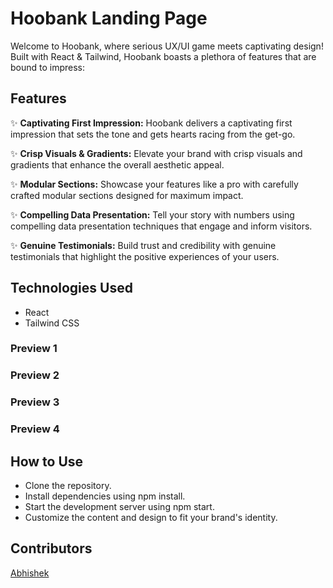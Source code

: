 # Hoobank Landing Page

Welcome to Hoobank, where serious UX/UI game meets captivating design! Built with React & Tailwind, Hoobank boasts a plethora of features that are bound to impress:

## Features

✨ **Captivating First Impression:** Hoobank delivers a captivating first impression that sets the tone and gets hearts racing from the get-go.

✨ **Crisp Visuals & Gradients:** Elevate your brand with crisp visuals and gradients that enhance the overall aesthetic appeal.

✨ **Modular Sections:** Showcase your features like a pro with carefully crafted modular sections designed for maximum impact.

✨ **Compelling Data Presentation:** Tell your story with numbers using compelling data presentation techniques that engage and inform visitors.

✨ **Genuine Testimonials:** Build trust and credibility with genuine testimonials that highlight the positive experiences of your users.

## Technologies Used

- React
- Tailwind CSS

### Preview 1

### Preview 2

### Preview 3

### Preview 4

## How to Use

- Clone the repository.
- Install dependencies using npm install.
- Start the development server using npm start.
- Customize the content and design to fit your brand's identity.

## Contributors

[Abhishek](https://github.com/abhi-up)
